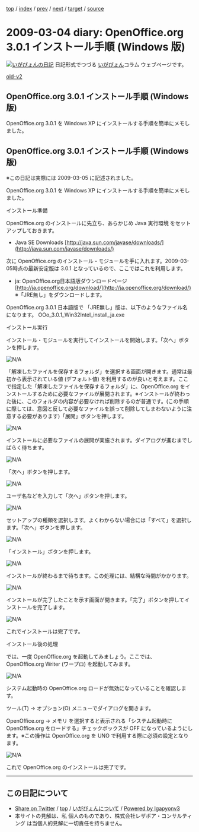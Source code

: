 [top](../index.html) 
 / [index](index.html) 
 / [prev](ig090303.html) 
 / [next](ig090306.html) 
 / [target](https://www.igapyon.jp/igapyon/diary/2009/ig090304.html) 
 / [source](https://github.com/igapyon/diary/blob/master/2009/ig090304.src.md) 

2009-03-04 diary: OpenOffice.org 3.0.1 インストール手順 (Windows 版)
=====================================================================================================
[![いがぴょんの日記](https://www.igapyon.jp/igapyon/diary/images/iga200306s.jpg "いがぴょん")](https://www.igapyon.jp/igapyon/diary/memo/memoigapyon.html) 日記形式でつづる [いがぴょん](https://www.igapyon.jp/igapyon/diary/memo/memoigapyon.html)コラム ウェブページです。

[old-v2](ig090304-orig.html)

## OpenOffice.org 3.0.1 インストール手順 (Windows 版)

OpenOffice.org 3.0.1  を Windows XP にインストールする手順を簡単にメモしました。


## OpenOffice.org 3.0.1 インストール手順 (Windows 版)

※この日記は実際には 2009-03-05 に記述されました。

OpenOffice.org 3.0.1  を Windows XP にインストールする手順を簡単にメモしました。

インストール準備

OpenOffice.org のインストールに先立ち、あらかじめ Java 実行環境 をセットアップしておきます。

* Java SE Downloads
  [http://java.sun.com/javase/downloads/](http://java.sun.com/javase/downloads/)

次に OpenOffice.org のインストール・モジュールを手に入れます。2009-03-05時点の最新安定版は 3.0.1 となっているので、ここではこれを利用します。

* ja: OpenOffice.org日本語版ダウンロードページ
  [http://ja.openoffice.org/download/](http://ja.openoffice.org/download/)
  ※「JRE無し」をダウンロードします。

OpenOffice.org 3.0.1 日本語版で 「JRE無し」版は、以下のようなファイル名になります。
OOo_3.0.1_Win32Intel_install_ja.exe

インストール実行

インストール・モジュールを実行してインストールを開始します。「次へ」ボタンを押します。

![N/A](http://www.igapyon.jp/igapyon/image/diary/2009/20090304ooo001.png)

「解凍したファイルを保存するフォルダ」を選択する画面が開きます。通常は最初から表示されている値 (デフォルト値) を利用するのが良いと考えます。ここで指定した「解凍したファイルを保存するフォルダ」に、OpenOffice.org をインストールするために必要なファイルが展開されます。※インストールが終わった後に、このフォルダの内容が必要なければ削除するのが普通です。(この手順に際しては、意図と反して必要なファイルを誤って削除してしまわないように注意する必要があります)「展開」ボタンを押します。

![N/A](http://www.igapyon.jp/igapyon/image/diary/2009/20090304ooo002.png)

インストールに必要なファイルの展開が実施されます。ダイアログが進むまでしばらく待ちます。

![N/A](http://www.igapyon.jp/igapyon/image/diary/2009/20090304ooo003.png)

「次へ」ボタンを押します。

![N/A](http://www.igapyon.jp/igapyon/image/diary/2009/20090304ooo004.png)

ユーザ名などを入力して「次へ」ボタンを押します。

![N/A](http://www.igapyon.jp/igapyon/image/diary/2009/20090304ooo005.png)

セットアップの種類を選択します。よくわからない場合には「すべて」を選択します。「次へ」ボタンを押します。

![N/A](http://www.igapyon.jp/igapyon/image/diary/2009/20090304ooo006.png)

「インストール」ボタンを押します。

![N/A](http://www.igapyon.jp/igapyon/image/diary/2009/20090304ooo007.png)

インストールが終わるまで待ちます。この処理には、結構な時間がかかります。

![N/A](http://www.igapyon.jp/igapyon/image/diary/2009/20090304ooo008.png)

インストールが完了したことを示す画面が開きます。「完了」ボタンを押してインストールを完了します。

![N/A](http://www.igapyon.jp/igapyon/image/diary/2009/20090304ooo009.png)

これでインストールは完了です。

インストール後の処理

では、一度 OpenOffice.org を起動してみましょう。ここでは、OpenOffice.org Writer (ワープロ) を起動してみます。

![N/A](http://www.igapyon.jp/igapyon/image/diary/2009/20090304ooo011.png)

システム起動時の OpenOffice.org ロードが無効になっていることを確認します。

ツール(T) → オプション(O) メニューでダイアログを開きます。

OpenOffice.org → メモリ を選択すると表示される「システム起動時に OpenOffice.org をロードする」チェックボックスが
OFF になっているようにします。※この操作は OpenOffice.org を UNO で利用する際に必須の設定となります。

![N/A](http://www.igapyon.jp/igapyon/image/diary/2009/20090304ooo012.png)

これで OpenOffice.org のインストールは完了です。


----------------------------------------------------------------------------------------------------

## この日記について

* [Share on Twitter](https://twitter.com/intent/tweet?hashtags=igapyon%2Cdiary%2C%E3%81%84%E3%81%8C%E3%81%B4%E3%82%87%E3%82%93&text=OpenOffice.org+3.0.1+%E3%82%A4%E3%83%B3%E3%82%B9%E3%83%88%E3%83%BC%E3%83%AB%E6%89%8B%E9%A0%86+%28Windows+%E7%89%88%29&url=https%3A%2F%2Fwww.igapyon.jp%2Figapyon%2Fdiary%2F2009%2Fig090304.html) / [top](../index.html) / [いがぴょんについて](https://www.igapyon.jp/igapyon/diary/memo/memoigapyon.html) / [Powered by Igapyonv3](https://github.com/igapyon/igapyonv3)
* 本サイトの見解は、私 個人のものであり、株式会社レザボア・コンサルティング は当個人的見解に一切責任を持ちません。 
